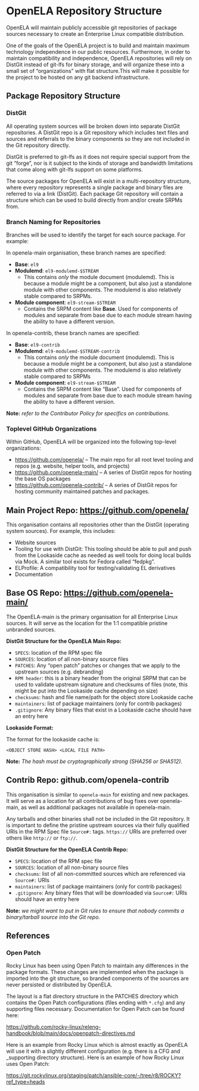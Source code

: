 # OpenELA Repository Structure

OpenELA will maintain publicly accessible git repositories of package sources
necessary to create an Enterprise Linux compatible distribution.

One of the goals of the OpenELA project is to build and maintain maximum
technology independence in our public resources. Furthermore, in order to
maintain compatibility and independence, OpenELA repositories will rely on
DistGit instead of git-lfs for binary storage, and will organize these  into a
small set of “organizations” with flat structure.This will make it possible for
the project to be hosted on any git backend infrastructure.

## Package Repository Structure

### DistGit

All operating system sources will be broken down into separate DistGit
repositories. A DistGit repo is a Git repository which includes text files and
sources and referrals to the binary components so they are not included in the
Git repository directly.

DistGit is preferred to git-lfs as it does not require special support from the
git “forge”, nor is it subject to the kinds of storage and bandwidth
limitations that come along with git-lfs support on some platforms.

The source packages for OpenELA will exist in a multi-repository structure,
where every repository represents a single package and binary files are
referred to via a link (DistGit). Each package Git repository will contain a
structure which can be used to build directly from and/or create SRPMs from.

### Branch Naming for Repositories

Branches will be used to identify the target for each source package. For
example:

In openela-main organisation, these branch names are specified:

* **Base**: `el9`
* **Modulemd**: `el9-modulemd-$STREAM`
   * This contains _only_ the module document (modulemd). This is because a
     module might be a component, but also just a standalone module with other
     components. The modulemd is also relatively stable compared to SRPMs.
* **Module component**: `el9-stream-$STREAM`
   * Contains the SRPM content like **Base**. Used for components of modules and
     separate from base due to each module stream having the ability to have a
     different version.

In openela-contrib, these branch names are specified:

* **Base**: `el9-contrib`
* **Modulemd**: `el9-modulemd-$STREAM-contrib`
   * This contains _only_ the module document (modulemd). This is because a
     module might be a component, but also just a standalone module with other
     components. The modulemd is also relatively stable compared to SRPMs
* **Module component**: `el9-stream-$STREAM`
   * Contains the SRPM content like “Base”. Used for components of modules and
     separate from base due to each module stream having the ability to have a
     different version.

**Note:** *refer to the Contributor Policy for specifics on contributions.*

### Toplevel GitHub Organizations

Within GitHub, OpenELA will be organized into the following top-level
organizations:

* <https://github.com/openela/> – The main repo for all root level tooling and
  repos (e.g. website, helper tools, and projects)
* <https://github.com/openela-main/> – A series of DistGit repos for hosting
  the base OS packages
* <https://github.com/openela-contrib/> – A series of DistGit repos for hosting
  community maintained patches and packages.

## Main Project Repo: <https://github.com/openela/>

This organisation contains all repositories other than the DistGit (operating
system sources). For example, this includes:

* Website sources
* Tooling for use with DistGit: This tooling should be able to pull and push
  from the Lookaside cache as needed as well tools for doing local builds via
  Mock. A similar tool exists for Fedora called “fedpkg”.
* ELProfile: A compatibility tool for testing/validating EL derivatives
* Documentation

## Base OS Repo: <https://github.com/openela-main/>

The OpenELA-main is the primary organisation for all Enterprise Linux sources.
It will serve as the location for the 1:1 compatible pristine unbranded
sources.

**DistGit Structure for the OpenELA Main Repo:**

* `SPECS`: location of the RPM spec file
* `SOURCES`: location of all non-binary source files
* `PATCHES`: Any “open patch” patches or changes that we apply to the upstream
  sources (e.g. debranding)
* `RPM header`: this is a binary header from the original SRPM that can be used
  to validate upstream signature and checksums of files (note, this might be
  put into the Lookaside cache depending on size)
* `checksums`: hash and file name/path for the object store Lookaside cache
* `maintainers`: list of package maintainers (only for contrib packages)
* `.gitignore`: Any binary files that exist in a Lookaside cache should have an
  entry here

**Lookaside Format:**

The format for the lookaside cache is:

```text
<OBJECT STORE HASH> <LOCAL FILE PATH>
```

**Note:** *The hash must be cryptographically strong (SHA256 or SHA512).*

## Contrib Repo: github.com/openela-contrib

This organisation is similar to `openela-main` for existing and new packages.
It will serve as a location for all contributions of bug fixes over
openela-main, as well as additional packages not available in openela-main.

Any tarballs and other binaries shall not be included in the Git repository.
It is important to define the pristine upstream sources via their fully
qualified URIs in the RPM Spec file `Source#:` tags. `https://` URIs are
preferred over others like `http://` or `ftp://`.

**DistGit Structure for the OpenELA Contrib Repo:**

* `SPECS`: location of the RPM spec file
* `SOURCES`: location of all non-binary source files
* `checksums`: list of all non-committed sources which are referenced via
  `Source#:` URIs
* `maintainers`: list of package maintainers (only for contrib packages)
* `.gitignore`: Any binary files that will be downloaded via `Source#:` URIs
  should have an entry here

**Note:** *we might want to put in Git rules to ensure that nobody commits a
binary/tarball source into the Git repo.*

## References

### Open Patch

Rocky Linux has been using Open Patch to maintain any differences in the
package formats. These changes are implemented when the package is imported
into the git structure, so branded components of the sources are never
persisted or distributed by OpenELA.

The layout is a flat directory structure in the PATCHES directory which
contains the Open Patch configurations (files ending with `*.cfg`) and any
supporting files necessary. Documentation for Open Patch can be found here:

<https://github.com/rocky-linux/releng-handbook/blob/main/docs/openpatch-directives.md>

Here is an example from Rocky Linux which is almost exactly as OpenELA will use
it with a slightly different configuration (e.g. there is a CFG and _supporting
directory structure). Here is an example of how Rocky Linux uses Open Patch:

<https://git.rockylinux.org/staging/patch/ansible-core/-/tree/r8/ROCKY?ref_type=heads>

